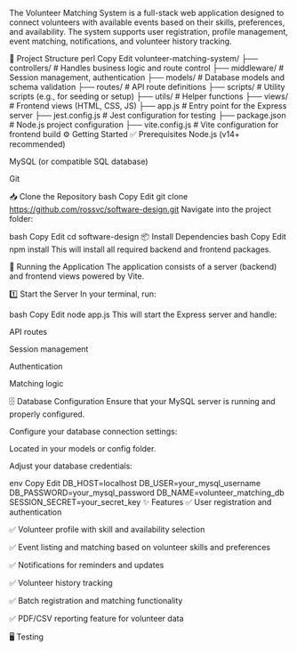 The Volunteer Matching System is a full-stack web application designed to connect volunteers with available events based on their skills, preferences, and availability. The system supports user registration, profile management, event matching, notifications, and volunteer history tracking.

📂 Project Structure
perl
Copy
Edit
volunteer-matching-system/
├── controllers/         # Handles business logic and route control
├── middleware/          # Session management, authentication
├── models/              # Database models and schema validation
├── routes/              # API route definitions
├── scripts/             # Utility scripts (e.g., for seeding or setup)
├── utils/               # Helper functions
├── views/               # Frontend views (HTML, CSS, JS)
├── app.js               # Entry point for the Express server
├── jest.config.js       # Jest configuration for testing
├── package.json         # Node.js project configuration
├── vite.config.js       # Vite configuration for frontend build
⚙️ Getting Started
✅ Prerequisites
Node.js (v14+ recommended)

MySQL (or compatible SQL database)

Git

📥 Clone the Repository
bash
Copy
Edit
git clone https://github.com/rossvc/software-design.git
Navigate into the project folder:

bash
Copy
Edit
cd software-design
📦 Install Dependencies
bash
Copy
Edit
npm install
This will install all required backend and frontend packages.

🚀 Running the Application
The application consists of a server (backend) and frontend views powered by Vite.

1️⃣ Start the Server
In your terminal, run:

bash
Copy
Edit
node app.js
This will start the Express server and handle:

API routes

Session management

Authentication

Matching logic

🗄️ Database Configuration
Ensure that your MySQL server is running and properly configured.

Configure your database connection settings:

Located in your models or config folder.

Adjust your database credentials:

env
Copy
Edit
DB_HOST=localhost
DB_USER=your_mysql_username
DB_PASSWORD=your_mysql_password
DB_NAME=volunteer_matching_db
SESSION_SECRET=your_secret_key
✨ Features
✅ User registration and authentication

✅ Volunteer profile with skill and availability selection

✅ Event listing and matching based on volunteer skills and preferences

✅ Notifications for reminders and updates

✅ Volunteer history tracking

✅ Batch registration and matching functionality

✅ PDF/CSV reporting feature for volunteer data

🖥️ Testing
